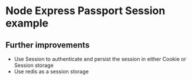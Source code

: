# Node Express Passport Session example


## Further improvements

- Use Session to authenticate and persist the session in either Cookie or Session storage
- Use redis as a session storage